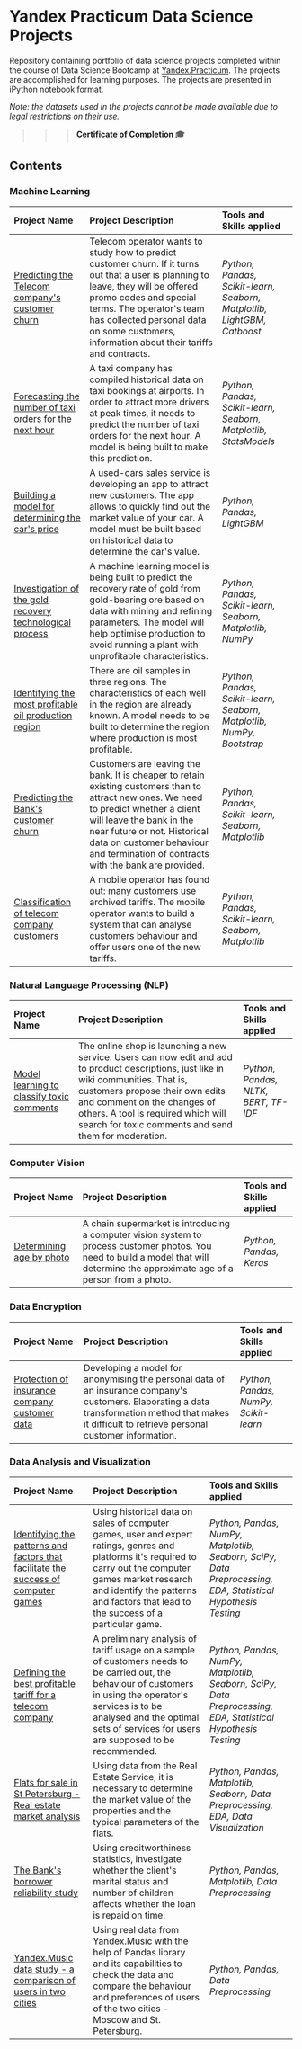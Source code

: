 # Yandex Practicum Data Science Projects

Repository containing portfolio of data science projects completed within the course of Data Science Bootcamp at [Yandex.Practicum](https://practicum.com/data-science/?utm_source=pr&utm_medium=content&utm_content=button_start_learning&utm_campaign=pr_content_main_medium&form_position=%2F&gaid=1328103721.1670323909). The projects are accomplished for learning purposes. The projects are presented in iPython notebook format. 

*Note: the datasets used in the projects cannot be made available due to legal restrictions on their use.*


>>> **[Certificate of Completion](https://github.com/Ianioglo/yandex-practicum-DS-projects/blob/main/Sergey%20Yanioglo.pdf) :mortar_board:** 

 

## Contents

### Machine Learning
| Project Name | Project Description | Tools and Skills applied | 
| :---------------------- | :---------------------- | :---------------------- |
| [Predicting the Telecom company's customer churn](https://github.com/Ianioglo/yandex-practicum-DS-projects/blob/main/01_Predicting%20the%20Telecom%20company's%20customer%20churn/Telecom_customer_churn_prediction.ipynb) | Telecom operator wants to study how to predict customer churn. If it turns out that a user is planning to leave, they will be offered promo codes and special terms. The operator's team has collected personal data on some customers, information about their tariffs and contracts.| *Python, Pandas, Scikit-learn, Seaborn, Matplotlib, LightGBM, Catboost* |
| [Forecasting the number of taxi orders for the next hour](big_cities_music) | A taxi company has compiled historical data on taxi bookings at airports. In order to attract more drivers at peak times, it needs to predict the number of taxi orders for the next hour. A model is being built to make this prediction.| *Python, Pandas, Scikit-learn, Seaborn, Matplotlib, StatsModels* |
| [Building a model for determining the car's price](big_cities_music) | A used-cars sales service is developing an app to attract new customers. The app allows to quickly find out the market value of your car. A model must be built based on historical data to determine the car's value.| *Python, Pandas, LightGBM* |
| [Investigation of the gold recovery technological process](big_cities_music) | A machine learning model is being built to predict the recovery rate of gold from gold-bearing ore based on data with mining and refining parameters. The model will help optimise production to avoid running a plant with unprofitable characteristics.| *Python, Pandas, Scikit-learn, Seaborn, Matplotlib, NumPy* |
| [Identifying the most profitable oil production region](big_cities_music) | There are oil samples in three regions. The characteristics of each well in the region are already known. A model needs to be built to determine the region where production is most profitable. | *Python, Pandas, Scikit-learn, Seaborn, Matplotlib, NumPy, Bootstrap* |
| [Predicting the Bank's customer churn](big_cities_music) | Customers are leaving the bank. It is cheaper to retain existing customers than to attract new ones. We need to predict whether a client will leave the bank in the near future or not. Historical data on customer behaviour and termination of contracts with the bank are provided. | *Python, Pandas, Scikit-learn, Seaborn, Matplotlib* |
| [Classification of telecom company customers](big_cities_music) | A mobile operator has found out: many customers use archived tariffs. The mobile operator wants to build a system that can analyse customers behaviour and offer users one of the new tariffs. | *Python, Pandas, Scikit-learn, Seaborn, Matplotlib* |

### Natural Language Processing (NLP)
| Project Name | Project Description | Tools and Skills applied | 
| :---------------------- | :---------------------- | :---------------------- |
| [Model learning to classify toxic comments](big_cities_music) | The online shop is launching a new service. Users can now edit and add to product descriptions, just like in wiki communities. That is, customers propose their own edits and comment on the changes of others. A tool is required which will search for toxic comments and send them for moderation.| *Python, Pandas, NLTK, BERT, TF-IDF* |

### Computer Vision
| Project Name | Project Description | Tools and Skills applied | 
| :---------------------- | :---------------------- | :---------------------- |
| [Determining age by photo](big_cities_music) | A chain supermarket is introducing a computer vision system to process customer photos. You need to build a model that will determine the approximate age of a person from a photo.| *Python, Pandas, Keras* |

### Data Encryption
| Project Name | Project Description | Tools and Skills applied | 
| :---------------------- | :---------------------- | :---------------------- |
| [Protection of insurance company customer data](big_cities_music) | Developing a model for anonymising the personal data of an insurance company's customers. Elaborating a data transformation method that makes it difficult to retrieve personal customer information.| *Python, Pandas, NumPy, Scikit-learn* |

### Data Analysis and Visualization
| Project Name | Project Description | Tools and Skills applied | 
| :---------------------- | :---------------------- | :---------------------- |
| [Identifying the patterns and factors that facilitate the success of computer games](big_cities_music) | Using historical data on sales of computer games, user and expert ratings, genres and platforms it's required to carry out the computer games market research and identify the patterns and factors that lead to the success of a particular game.| *Python, Pandas, NumPy, Matplotlib, Seaborn, SciPy, Data Preprocessing, EDA, Statistical Hypothesis Testing* |
| [Defining the best profitable tariff for a telecom company](big_cities_music) | A preliminary analysis of tariff usage on a sample of customers needs to be carried out, the behaviour of customers in using the operator's services is to be analysed and the optimal sets of services for users are supposed to be recommended. | *Python, Pandas, NumPy, Matplotlib, Seaborn, SciPy, Data Preprocessing, EDA, Statistical Hypothesis Testing* |
| [Flats for sale in St Petersburg - Real estate market analysis](big_cities_music) | Using data from the Real Estate Service, it is necessary to determine the market value of the properties and the typical parameters of the flats. | *Python, Pandas, Matplotlib, Seaborn, Data Preprocessing, EDA, Data Visualization* |
| [The Bank's borrower reliability study](big_cities_music) | Using creditworthiness statistics, investigate whether the client's marital status and number of children affects whether the loan is repaid on time. | *Python, Pandas, Matplotlib, Data Preprocessing* |
| [Yandex.Music data study - a comparison of users in two cities](big_cities_music) | Using real data from Yandex.Music with the help of Pandas library and its capabilities to check the data and compare the behaviour and preferences of users of the two cities - Moscow and St. Petersburg. | *Python, Pandas, Data Preprocessing* |



